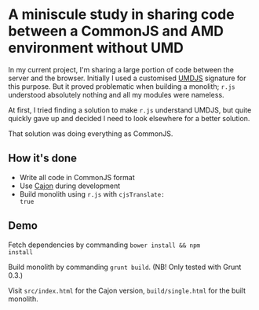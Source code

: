 # A miniscule study in sharing code between a CommonJS and AMD environment without UMD

In my current project, I'm sharing a large portion of code between the server and the browser. Initially I used a customised [UMDJS](https://gist.github.com/nikcorg/4444301) signature for this purpose. But it proved problematic when building a monolith; <code>r.js</code> understood absolutely nothing and all my modules were nameless.

At first, I tried finding a solution to make <code>r.js</code> understand UMDJS, but quite quickly gave up and decided I need to look elsewhere for a better solution.

That solution was doing everything as CommonJS.

## How it's done

* Write all code in CommonJS format
* Use [Cajon](https://github.com/requirejs/cajon) during development
* Build monolith using <code>r.js</code> with <code>cjsTranslate: true</code>

## Demo

Fetch dependencies by commanding <code>bower install && npm install</code>

Build monolith by commanding <code>grunt build</code>. (NB! Only tested with Grunt 0.3.)

Visit <code>src/index.html</code> for the Cajon version, <code>build/single.html</code> for the built monolith.

